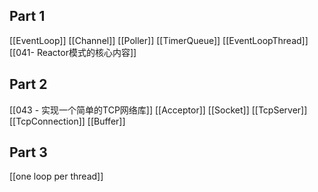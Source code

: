 

## Part 1
[[EventLoop]]
[[Channel]]
[[Poller]]
[[TimerQueue]]
[[EventLoopThread]]
[[041- Reactor模式的核心内容]]

## Part 2
[[043 - 实现一个简单的TCP网络库]]
[[Acceptor]]
[[Socket]]
[[TcpServer]]
[[TcpConnection]]
[[Buffer]]

## Part 3
[[one loop per thread]]